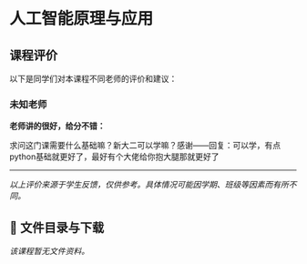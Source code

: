 # 人工智能原理与应用

## 课程评价

以下是同学们对本课程不同老师的评价和建议：

### 未知老师

**老师讲的很好，给分不错：**

求问这门课需要什么基础嘛？新大二可以学嘛？感谢——回复：可以学，有点python基础就更好了，最好有个大佬给你抱大腿那就更好了

---

*以上评价来源于学生反馈，仅供参考。具体情况可能因学期、班级等因素而有所不同。*
## 📄 文件目录与下载

_该课程暂无文件资料。_

